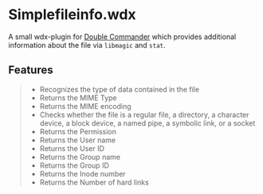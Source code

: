 Simplefileinfo.wdx
==================

A small wdx-plugin for [Double Commander](http://doublecmd.sourceforge.io) which provides additional information about the file via `libmagic` and `stat`.

Features
--------

> - Recognizes the type of data contained in the file
> - Returns the MIME Type
> - Returns the MIME encoding
> - Checks whether the file is a regular file, a directory, a character device, a block device, a named pipe, a symbolic link, or a socket
> - Returns the Permission
> - Returns the User name
> - Returns the User ID
> - Returns the Group name
> - Returns the Group ID
> - Returns the Inode number
> - Returns the Number of hard links